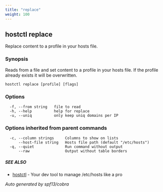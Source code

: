 ```yaml
---
title: "replace"
weight: 100
---
```


## hostctl replace

Replace content to a profile in your hosts file.

### Synopsis


Reads from a file and set content to a profile in your hosts file.
If the profile already exists it will be overwritten.


```
hostctl replace [profile] [flags]
```

### Options

```
  -f, --from string   file to read
  -h, --help          help for replace
  -u, --uniq          only keep uniq domains per IP
```

### Options inherited from parent commands

```
  -c, --column strings     Columns to show on lists
      --host-file string   Hosts file path (default "/etc/hosts")
  -q, --quiet              Run command without output
      --raw                Output without table borders
```

##### SEE ALSO

* [hostctl](/docs/cli-usage/hostctl)	 - Your dev tool to manage /etc/hosts like a pro

*Auto generated by spf13/cobra*
